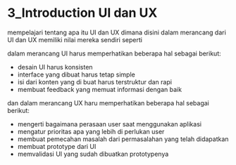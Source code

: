 # 3_Introduction UI dan UX

mempelajari tentang apa itu UI dan UX dimana disini dalam merancang dari UI dan UX memiliki nilai mereka sendiri seperti

dalam merancang UI harus memperhatikan beberapa hal sebagai berikut: 
- desain UI harus konsisten
- interface yang dibuat harus tetap simple
- isi dari konten yang di buat harus terstruktur dan rapi
- membuat feedback yang memuat informasi dengan baik

dan dalam merancang UX haru memperhatikan beberapa hal sebagai berikut:
- mengerti bagaimana perasaan user saat menggunakan aplikasi
- mengatur prioritas apa yang lebih di perlukan user
- membuat pemecahan masalah dari permasalahan yang telah didapatkan
- membuat prototype dari UI 
- memvalidasi UI yang sudah dibuatkan prototypenya
